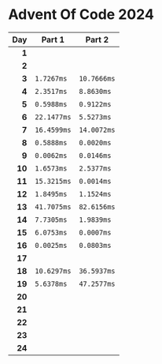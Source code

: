 # Advent Of Code 2024

<!-- begin performance table -->
| Day | Part 1 | Part 2 |
| -: | - | - |
| **1** |  |  |
| **2** |  |  |
| **3** | `1.7267ms` | `10.7666ms` |
| **4** | `2.3517ms` | `8.8630ms` |
| **5** | `0.5988ms` | `0.9122ms` |
| **6** | `22.1477ms` | `5.5273ms` |
| **7** | `16.4599ms` | `14.0072ms` |
| **8** | `0.5888ms` | `0.0020ms` |
| **9** | `0.0062ms` | `0.0146ms` |
| **10** | `1.6573ms` | `2.5377ms` |
| **11** | `15.3215ms` | `0.0014ms` |
| **12** | `1.8495ms` | `1.1524ms` |
| **13** | `41.7075ms` | `82.6156ms` |
| **14** | `7.7305ms` | `1.9839ms` |
| **15** | `6.0753ms` | `0.0007ms` |
| **16** | `0.0025ms` | `0.0803ms` |
| **17** |  |  |
| **18** | `10.6297ms` | `36.5937ms` |
| **19** | `5.6378ms` | `47.2577ms` |
| **20** |  |  |
| **21** |  |  |
| **22** |  |  |
| **23** |  |  |
| **24** |  |  |
<!-- end performance table -->
